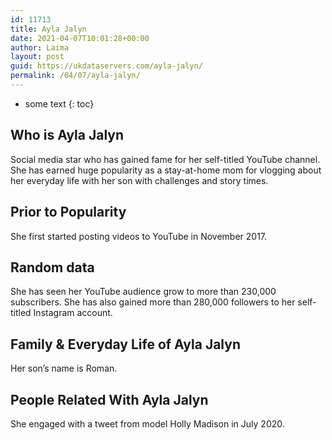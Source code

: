 ```yaml
---
id: 11713
title: Ayla Jalyn
date: 2021-04-07T10:01:28+00:00
author: Laima
layout: post
guid: https://ukdataservers.com/ayla-jalyn/
permalink: /04/07/ayla-jalyn/
---
```


* some text
{: toc}


## Who is Ayla Jalyn
                  
                  
                  
Social media star who has gained fame for her self-titled YouTube channel. She has earned huge popularity as a stay-at-home mom for vlogging about her everyday life with her son with challenges and story times. 
                  
              
            
              
            
                
                
                
## Prior to Popularity
                  
                  
                  
She first started posting videos to YouTube in November 2017. 
                  
              
            
              
            
                
                
                
## Random data
                  
                  
                  
She has seen her YouTube audience grow to more than 230,000 subscribers. She has also gained more than 280,000 followers to her self-titled Instagram account. 
                  
              
            
              
            
                
                
                
## Family & Everyday Life of Ayla Jalyn
                  
                  
                  
Her son&#8217;s name is Roman. 
                  
              
            
              
            
                
                
                
## People Related With Ayla Jalyn
                  
                  
                  
She engaged with a tweet from model Holly Madison in July 2020.
                  
              
            
              
            
                
              
            
              
              
            
            
              
            
          
          
          